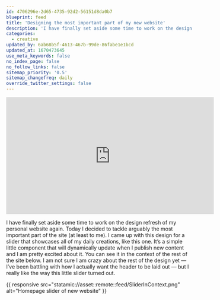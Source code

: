 ```yaml
---
id: 4706296e-2d65-4735-92d2-56151d8da0b7
blueprint: feed
title: 'Designing the most important part of my new website'
description: 'I have finally set aside some time to work on the design refresh of my personal website again.'
categories:
  - creative
updated_by: 6ab68b5f-4613-467b-99de-86fabe1e1bcd
updated_at: 1670473645
use_meta_keywords: false
no_index_page: false
no_follow_links: false
sitemap_priority: '0.5'
sitemap_changefreq: daily
override_twitter_settings: false
---
```

<iframe width="560" height="315" src="https://www.youtube.com/embed/u-M8jIUfZ6E" title="YouTube video player" frameborder="0" allow="accelerometer; autoplay; clipboard-write; encrypted-media; gyroscope; picture-in-picture" allowfullscreen></iframe>

I have finally set aside some time to work on the design refresh of my personal website again. Today I decided to tackle arguably the most important part of the site (at least to me). I came up with this design for a slider that showcases all of my daily creations, like this one. It’s a simple little component that will dynamically update when I publish new content and I am pretty excited about it. You can see it in the context of the rest of the site below. I am not sure I am crazy about the rest of the design yet — I’ve been battling with how I actually want the header to be laid out — but I really like the way this little slider turned out.

{{ responsive src="statamic://asset::remote::feed/SliderInContext.png" alt="Homepage slider of new website" }}